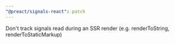 ```yaml
---
"@preact/signals-react": patch
---
```


Don't track signals read during an SSR render (e.g. renderToString, renderToStaticMarkup)
